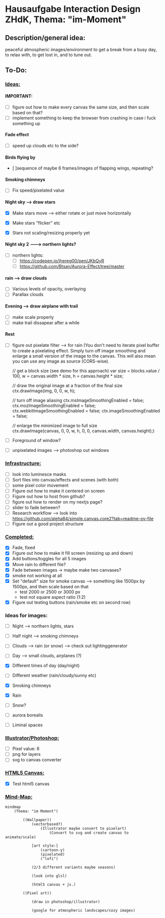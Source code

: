 # Hausaufgabe Interaction Design ZHdK, Thema: "im-Moment"

## Description/general idea:

peaceful atmospheric images/environment to get a break from a busy day, to relax with, to get lost in, and to tune out. 

## To-Do:

### <ins>Ideas:</ins>

#### IMPORTANT:
  - [ ] figure out how to make every canvas the same size, and then scale based on that?
  - [ ] implement something to keep the browser from crashing in case i fuck something up

#### Fade effect
  - [ ] speed up clouds etc to the side?

#### Birds flying by
  - [ ]sequence of maybe 6 frames/images of flapping wings, repeating? 

#### Smoking chimneys
  - [ ] Fix speed/pixelated value

#### Night sky --> draw stars
  - [x] Make stars move --> either rotate or just move horizontally
  - [x] Make stars "flicker" etc

  - [x] Stars not scaling/resizing properly yet

#### Night sky 2 ---> northern lights?
  - [ ] northern lights:
    - [ ] https://codepen.io/jhereg00/pen/JKbQyR
    - [ ] https://github.com/Btsan/Aurora-Effect/tree/master

#### rain --> draw clouds
  - [ ] Various levels of opacity, overlaying
  - [ ] Parallax clouds

#### Evening --> draw airplane with trail
  - [ ] make scale properly
  - [ ] make trail dissapear after a while

#### Rest
- [ ] figure out pixelate filter --> for rain
  (You don't need to iterate pixel buffer to create a pixelating effect.
  Simply turn off image smoothing and enlarge a small version of the image to the canvas. This will also mean you can use any image as source (CORS-wise).

  // get a block size (see demo for this approach)
  var size = blocks.value / 100,
      w = canvas.width * size,
      h = canvas.height * size;

  // draw the original image at a fraction of the final size
  ctx.drawImage(img, 0, 0, w, h);

  // turn off image aliasing
  ctx.msImageSmoothingEnabled = false;
  ctx.mozImageSmoothingEnabled = false;
  ctx.webkitImageSmoothingEnabled = false;
  ctx.imageSmoothingEnabled = false;

  // enlarge the minimized image to full size    
  ctx.drawImage(canvas, 0, 0, w, h, 0, 0, canvas.width, canvas.height);)


- [ ] Foreground of window?
- [ ] unpixelated images --> photoshop out windows

### <ins>Infrastructure:</ins>

- [ ] look into luminesce masks
- [ ] Sort files into canvas/effects and scenes (with both)
- [ ] some pixel color movement
- [ ] Figure out how to make it centered on screen
- [ ] Figure out how to host from github?
- [ ] figure out how to render on my nextjs page?
- [ ] slider to fade between?
- [ ] Research workflow --> look into https://github.com/aleha84/simple.canvas.core2?tab=readme-ov-file
- [ ] Figure out a good project structure

### <ins>Completed:</ins>
- [x] Fade, fixed
- [x] Figure out how to make it fill screen (resizing up and down)
- [x] Add buttons/toggles for all 5 images
- [x] Move rain to different file?
- [x] Fade between images -> maybe make two canvases?
- [x] smoke not working at all
- [x] Set "default" size for smoke canvas --> something like 1500px by 1500px, and then scale based on that
  - test 2000 or 2500 or 3000 px
  - test not square aspect ratio (1:2)
- [x] Figure out testing buttons (rain/smoke etc on second row)

### Ideas for images:

- [ ] Night --> northern lights, stars
- [ ] Half night --> smoking chimneys
- [ ] Clouds --> rain (or snow) --> check out lightinggenerator
- [ ] Day --> small clouds, airplanes (?)


- [x] Different times of day (day/night)
- [ ] Different weather (rain/cloudy/sunny etc)

- [x] Smoking chimneys
- [x] Rain
- [ ] Snow?
- [ ] aurora borealis 
- [ ] Liminal spaces

### <ins>Illustrator/Photoshop:</ins>
- [ ] Pixel value: 6
- [ ] png for layers
- [ ] svg to canvas converter

### <ins>HTML5 Canvas:</ins>
- [x] Test html5 canvas

### <ins>Mind-Map:</ins>

```mermaid
mindmap
    )Thema: "im Moment"(

        ((Wallpaper))
            (vectorbased?)
                (Illustrator maybe convert to pixelart)
                    (Convert to svg and create canvas to animate/scale)

            [art style:] 
                (cartoon-y)
                (pixelated)
                ("lofi")

            (2/3 different variants maybe seasons)

            (look into glsl)

            (html5 canvas + js.)

        ((Pixel art))

            (draw in photoshop/illustrator)

            (google for atmospheric landscapes/cozy images)


```